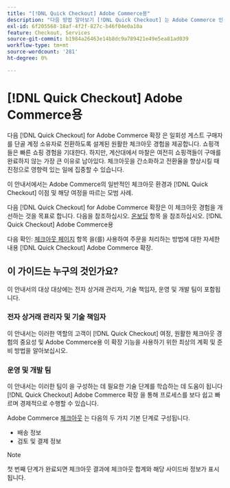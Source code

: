 ```yaml
---
title: "[!DNL Quick Checkout] Adobe Commerce용"
description: "다음 방법 알아보기 [!DNL Quick Checkout] 는 Adobe Commerce 인스턴스와 확장을 성공적으로 온보딩하고 설정하는 방법에 도움이 될 수 있습니다."
exl-id: 6f205568-18af-4f2f-827c-b46f04e0a10a
feature: Checkout, Services
source-git-commit: b1984a26463e14b8dc9a789421e49e5ea81ad039
workflow-type: tm+mt
source-wordcount: '281'
ht-degree: 0%

---
```


# [!DNL Quick Checkout] Adobe Commerce용

다음 [!DNL Quick Checkout] for Adobe Commerce 확장 은 일회성 게스트 구매자를 단골 계정 소유자로 전환하도록 설계된 원활한 체크아웃 경험을 제공합니다. 쇼핑객들은 빠른 쇼핑 경험을 기대한다. 하지만, 계산대에서 마찰은 여전히 쇼핑객들이 구매를 완료하지 않는 가장 큰 이유로 남아있다. 체크아웃을 간소화하고 전환율을 향상시킬 때 진정으로 영향력 있는 일에 집중할 수 있습니다.

이 안내서에서는 Adobe Commerce의 일반적인 체크아웃 환경과 [!DNL Quick Checkout] 이점 및 해당 여정을 따르는 모범 사례.

다음 [!DNL Quick Checkout] for Adobe Commerce 확장은 이 체크아웃 경험을 개선하는 것을 목표로 합니다. 다음을 참조하십시오. [온보딩](../quick-checkout/onboarding.md) 항목 을 참조하십시오. [!DNL Quick Checkout] Adobe Commerce용

다음 확인: [체크아웃 페이지](../quick-checkout/checkout-page.md) 항목 을(를) 사용하여 주문을 처리하는 방법에 대한 자세한 내용 [!DNL Quick Checkout] Adobe Commerce 확장.

## 이 가이드는 누구의 것인가요?

이 안내서의 대상 대상에는 전자 상거래 관리자, 기술 책임자, 운영 및 개발 팀이 포함됩니다.

### 전자 상거래 관리자 및 기술 책임자

이 안내서는 이러한 역할의 고객이 [!DNL Quick Checkout] 여정, 원활한 체크아웃 경험의 중요성 및 Adobe Commerce용 이 확장 기능을 사용하기 위한 최상의 계획 및 준비 방법을 알아보십시오.

### 운영 및 개발 팀

이 안내서는 이러한 팀이 을 구성하는 데 필요한 기술 단계를 학습하는 데 도움이 됩니다 [!DNL Quick Checkout] Adobe Commerce 확장 을 통해 프로세스를 보다 쉽고 빠르며 경제적으로 수행할 수 있습니다.

Adobe Commerce [체크아웃](https://glossary.magento.com/checkout) 는 다음의 두 가지 기본 단계로 구성됩니다.

- 배송 정보
- 검토 및 결제 정보

>[!NOTE]
>
> 첫 번째 단계가 완료되면 체크아웃 결과에 체크아웃 합계와 해당 사이드바 정보가 표시됩니다.

